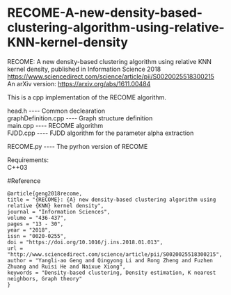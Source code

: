 # RECOME-A-new-density-based-clustering-algorithm-using-relative-KNN-kernel-density
RECOME: A new density-based clustering algorithm using relative KNN kernel density, published in Information Science 2018
https://www.sciencedirect.com/science/article/pii/S0020025518300215  
An arXiv version:
https://arxiv.org/abs/1611.00484

This is a cpp implementation of the RECOME algorithm.

head.h       ---- Common declearation    
graphDefinition.cpp  ---- Graph structure definition     
main.cpp ---- RECOME algorithm     
FJDD.cpp      ---- FJDD algorithm for the parameter alpha extraction

RECOME.py ---- The pyrhon version of RECOME

Requirements:   
C++03

#Reference
```
@article{geng2018recome,
title = "{RECOME}: {A} new density-based clustering algorithm using relative {KNN} kernel density",
journal = "Information Sciences",
volume = "436-437",
pages = "13 - 30",
year = "2018",
issn = "0020-0255",
doi = "https://doi.org/10.1016/j.ins.2018.01.013",
url = "http://www.sciencedirect.com/science/article/pii/S0020025518300215",
author = "Yangli-ao Geng and Qingyong Li and Rong Zheng and Fuzhen Zhuang and Ruisi He and Naixue Xiong",
keywords = "Density-based clustering, Density estimation, K nearest neighbors, Graph theory"
}
```
